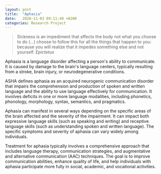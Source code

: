 ```yaml
---
layout: post
title:  "Aphasia"
date:   2020-11-03 09:11:40 +0200
categories: Research Project
---
```

    
> Sickness is an impediment that affects the body not what you choose to do (…) choose to follow this for all the things that happen to you: because you will realize that it impedes something else and not yourself.
> *Epictetus*

<!--more-->
Aphasia is a language disorder affecting a person's ability to communicate. It is caused by damage to the brain's language centers, typically resulting from a stroke, brain injury, or neurodegenerative conditions.

ASHA defines aphasia as an acquired neurogenic communication disorder that impairs the comprehension and production of spoken and written language and the ability to use language effectively for communication. It involves deficits in one or more language modalities, including phonetics, phonology, morphology, syntax, semantics, and pragmatics.

Aphasia can manifest in several ways depending on the specific areas of the brain affected and the severity of the impairment. It can impact both expressive language skills (such as speaking and writing) and receptive language skills (such as understanding spoken and written language). The specific symptoms and severity of aphasia can vary widely among individuals.

Treatment for aphasia typically involves a comprehensive approach that includes language therapy, communication strategies, and augmentative and alternative communication (AAC) techniques. The goal is to improve communication abilities, enhance quality of life, and help individuals with aphasia participate more fully in social, academic, and vocational activities.
